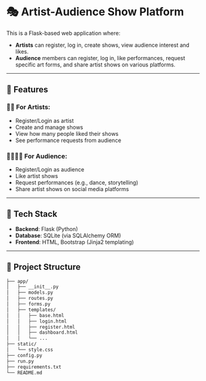 # 🎭 Artist-Audience Show Platform

This is a Flask-based web application where:
- **Artists** can register, log in, create shows, view audience interest and likes.
- **Audience** members can register, log in, like performances, request specific art forms, and share artist shows on various platforms.

---

## 🚀 Features

### 👩‍🎤 For Artists:
- Register/Login as artist
- Create and manage shows
- View how many people liked their shows
- See performance requests from audience

### 👨‍👩‍👧‍👦 For Audience:
- Register/Login as audience
- Like artist shows
- Request performances (e.g., dance, storytelling)
- Share artist shows on social media platforms

---

## 🧱 Tech Stack

- **Backend**: Flask (Python)
- **Database**: SQLite (via SQLAlchemy ORM)
- **Frontend**: HTML, Bootstrap (Jinja2 templating)

---

## 📁 Project Structure

```bash
├── app/
│   ├── __init__.py
│   ├── models.py
│   ├── routes.py
│   ├── forms.py
│   ├── templates/
│   │   ├── base.html
│   │   ├── login.html
│   │   ├── register.html
│   │   ├── dashboard.html
│   │   └── ...
├── static/
│   └── style.css
├── config.py
├── run.py
├── requirements.txt
└── README.md

